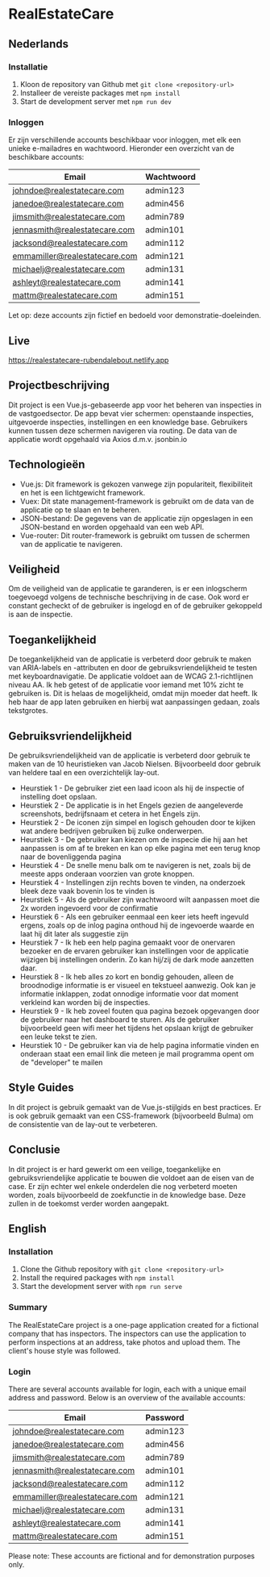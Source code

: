 # RealEstateCare

## Nederlands
### Installatie
1. Kloon de repository van Github met `git clone <repository-url>`
2. Installeer de vereiste packages met `npm install`
3. Start de development server met `npm run dev`

### Inloggen
Er zijn verschillende accounts beschikbaar voor inloggen, met elk een unieke e-mailadres en wachtwoord. Hieronder een overzicht van de beschikbare accounts:

| Email                 | Wachtwoord   |
|-----------------------|--------------|
| johndoe@realestatecare.com | admin123  |
| janedoe@realestatecare.com | admin456  |
| jimsmith@realestatecare.com | admin789 |
| jennasmith@realestatecare.com | admin101 |
| jacksond@realestatecare.com | admin112 |
| emmamiller@realestatecare.com | admin121 |
| michaelj@realestatecare.com | admin131 |
| ashleyt@realestatecare.com | admin141  |
| mattm@realestatecare.com | admin151  |

Let op: deze accounts zijn fictief en bedoeld voor demonstratie-doeleinden.

## Live
https://realestatecare-rubendalebout.netlify.app

## Projectbeschrijving

Dit project is een Vue.js-gebaseerde app voor het beheren van inspecties in de vastgoedsector. De app bevat vier schermen: openstaande inspecties, uitgevoerde inspecties, instellingen en een knowledge base. Gebruikers kunnen tussen deze schermen navigeren via routing. De data van de applicatie wordt opgehaald via Axios d.m.v. jsonbin.io

## Technologieën

- Vue.js: Dit framework is gekozen vanwege zijn populariteit, flexibiliteit en het is een lichtgewicht framework.
- Vuex: Dit state management-framework is gebruikt om de data van de applicatie op te slaan en te beheren.
- JSON-bestand: De gegevens van de applicatie zijn opgeslagen in een JSON-bestand en worden opgehaald van een web API.
- Vue-router: Dit router-framework is gebruikt om tussen de schermen van de applicatie te navigeren.

## Veiligheid

Om de veiligheid van de applicatie te garanderen, is er een inlogscherm toegevoegd volgens de technische beschrijving in de case. Ook word er constant gecheckt of de gebruiker is ingelogd en of de gebruiker gekoppeld is aan de inspectie.

## Toegankelijkheid

De toegankelijkheid van de applicatie is verbeterd door gebruik te maken van ARIA-labels en -attributen en door de gebruiksvriendelijkheid te testen met keyboardnavigatie. De applicatie voldoet aan de WCAG 2.1-richtlijnen niveau AA. Ik heb getest of de applicatie voor iemand met 10% zicht te gebruiken is. Dit is helaas de mogelijkheid, omdat mijn moeder dat heeft. Ik heb haar de app laten gebruiken en hierbij wat aanpassingen gedaan, zoals tekstgrotes. 

## Gebruiksvriendelijkheid

De gebruiksvriendelijkheid van de applicatie is verbeterd door gebruik te maken van de 10 heuristieken van Jacob Nielsen. Bijvoorbeeld door gebruik van heldere taal en een overzichtelijk lay-out.
- Heurstiek 1 - De gebruiker ziet een laad icoon als hij de inspectie of instelling doet opslaan.
- Heurstiek 2 - De applicatie is in het Engels gezien de aangeleverde screenshots, bedrijfsnaam et cetera in het Engels zijn.
- Heurstiek 2 - De iconen zijn simpel en logisch gehouden door te kijken wat andere bedrijven gebruiken bij zulke onderwerpen.
- Heurstiek 3 - De gebruiker kan kiezen om de inspecie die hij aan het aanpassen is om af te breken en kan op elke pagina met een terug knop naar de bovenliggenda pagina
- Heurstiek 4 - De snelle menu balk om te navigeren is net, zoals bij de meeste apps onderaan voorzien van grote knoppen.
- Heurstiek 4 - Instellingen zijn rechts boven te vinden, na onderzoek bleek deze vaak bovenin los te vinden is
- Heurstiek 5 - Als de gebruiker zijn wachtwoord wilt aanpassen moet die 2x worden ingevoerd voor de confirmatie
- Heurstiek 6 - Als een gebruiker eenmaal een keer iets heeft ingevuld ergens, zoals op de inlog pagina onthoud hij de ingevoerde waarde en laat hij dit later als suggestie zijn
- Heurstiek 7 - Ik heb een help pagina gemaakt voor de onervaren bezoeker en de ervaren gebruiker kan instellingen voor de applicatie wijzigen bij instellingen onderin. Zo kan hij/zij de dark mode aanzetten daar.
- Heurstiek 8 - Ik heb alles zo kort en bondig gehouden, alleen de broodnodige informatie is er visueel en tekstueel aanwezig. Ook kan je informatie inklappen, zodat onnodige informatie voor dat moment verkleind kan worden bij de inspecties.
- Heurstiek 9 - Ik heb zoveel fouten qua pagina bezoek opgevangen door de gebruiker naar het dashboard te sturen. Als de gebruiker bijvoorbeeld geen wifi meer het tijdens het opslaan krijgt de gebruiker een leuke tekst te zien.
- Heurstiek 10 - De gebruiker kan via de help pagina informatie vinden en onderaan staat een email link die meteen je mail programma opent om de "developer" te mailen

## Style Guides

In dit project is gebruik gemaakt van de Vue.js-stijlgids en best practices. Er is ook gebruik gemaakt van een CSS-framework (bijvoorbeeld Bulma) om de consistentie van de lay-out te verbeteren.

## Conclusie

In dit project is er hard gewerkt om een veilige, toegankelijke en gebruiksvriendelijke applicatie te bouwen die voldoet aan de eisen van de case. Er zijn echter wel enkele onderdelen die nog verbeterd moeten worden, zoals bijvoorbeeld de zoekfunctie in de knowledge base. Deze zullen in de toekomst verder worden aangepakt.

## English
### Installation
1. Clone the Github repository with `git clone <repository-url>`
2. Install the required packages with `npm install`
3. Start the development server with `npm run serve`

### Summary
The RealEstateCare project is a one-page application created for a fictional company that has inspectors. The inspectors can use the application to perform inspections at an address, take photos and upload them. The client's house style was followed.

### Login
There are several accounts available for login, each with a unique email address and password. Below is an overview of the available accounts:

| Email                 | Password    |
|-----------------------|--------------|
| johndoe@realestatecare.com | admin123  |
| janedoe@realestatecare.com | admin456  |
| jimsmith@realestatecare.com | admin789 |
| jennasmith@realestatecare.com | admin101 |
| jacksond@realestatecare.com | admin112 |
| emmamiller@realestatecare.com | admin121 |
| michaelj@realestatecare.com | admin131 |
| ashleyt@realestatecare.com | admin141  |
| mattm@realestatecare.com | admin151  |

Please note: These accounts are fictional and for demonstration purposes only.
